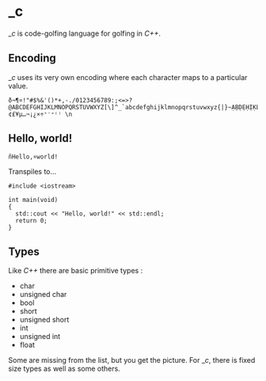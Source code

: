 # _c

__c_ is code-golfing language for golfing in _C++_.

## Encoding

__c_ uses its very own encoding where each character maps to a particular value.

```
ð¬¶¤!"#$%&'()*+,-./0123456789:;<=>?@ABCDEFGHIJKLMNOPQRSTUVWXYZ[\]^_`abcdefghijklmnopqrstuvwxyz{|}~ẠḄḌẸḤỊḲḶṂṆỌṚṢṬỤṾẈỴẒạḅḍẹḥịḳḷṃṇọṛṣṭụṿẉỵẓȦḂĊḊĖḞĠḢİĿṀṄȮṖṘṠṪẆẊẎŻȧḃċḋėḟġḣŀṁṅȯṗṙṡṫẇẋẏżƁƇƊƑƓƘƝƤƬƲȤɓƈɗƒɠƙɲƥƭʋȥɦɱʠɼʂÆÇÑØŒÞæçñøœþßÐıȷ°¹²³⁴⁵⁶⁷⁸⁹¦©®«»‘’“”€¢£¥µ…¬¡¿×÷⁺⁻⁼⁽⁾ \n
```

## Hello, world!

```
ñHello,¤world!
```
Transpiles to...
```
#include <iostream>

int main(void)
{
  std::cout << "Hello, world!" << std::endl;
  return 0;
}
```

## Types

Like _C++_ there are basic primitive types :
 - char
 - unsigned char
 - bool
 - short
 - unsigned short
 - int
 - unsigned int
 - float

Some are missing from the list, but you get the picture. For __c_, there is fixed size types as well as some others.
